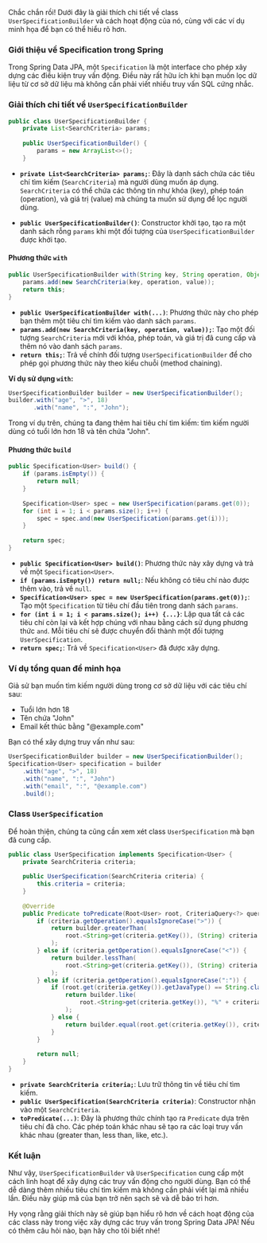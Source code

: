 Chắc chắn rồi! Dưới đây là giải thích chi tiết về class `UserSpecificationBuilder` và cách hoạt động của nó, cùng với các ví dụ minh họa để bạn có thể hiểu rõ hơn.

### Giới thiệu về Specification trong Spring

Trong Spring Data JPA, một `Specification` là một interface cho phép xây dựng các điều kiện truy vấn động. Điều này rất hữu ích khi bạn muốn lọc dữ liệu từ cơ sở dữ liệu mà không cần phải viết nhiều truy vấn SQL cứng nhắc.

### Giải thích chi tiết về `UserSpecificationBuilder`

```java
public class UserSpecificationBuilder {
	private List<SearchCriteria> params;
	
	public UserSpecificationBuilder() {
		params = new ArrayList<>();
	}
```

- **`private List<SearchCriteria> params;`**: Đây là danh sách chứa các tiêu chí tìm kiếm (`SearchCriteria`) mà người dùng muốn áp dụng. `SearchCriteria` có thể chứa các thông tin như khóa (key), phép toán (operation), và giá trị (value) mà chúng ta muốn sử dụng để lọc người dùng.

- **`public UserSpecificationBuilder()`**: Constructor khởi tạo, tạo ra một danh sách rỗng `params` khi một đối tượng của `UserSpecificationBuilder` được khởi tạo.

#### Phương thức `with`

```java
public UserSpecificationBuilder with(String key, String operation, Object value) {
	params.add(new SearchCriteria(key, operation, value));
	return this;
}
```

- **`public UserSpecificationBuilder with(...)`**: Phương thức này cho phép bạn thêm một tiêu chí tìm kiếm vào danh sách `params`.
- **`params.add(new SearchCriteria(key, operation, value));`**: Tạo một đối tượng `SearchCriteria` mới với khóa, phép toán, và giá trị đã cung cấp và thêm nó vào danh sách `params`.
- **`return this;`**: Trả về chính đối tượng `UserSpecificationBuilder` để cho phép gọi phương thức này theo kiểu chuỗi (method chaining).

**Ví dụ sử dụng `with`:**

```java
UserSpecificationBuilder builder = new UserSpecificationBuilder();
builder.with("age", ">", 18)
       .with("name", ":", "John");
```

Trong ví dụ trên, chúng ta đang thêm hai tiêu chí tìm kiếm: tìm kiếm người dùng có tuổi lớn hơn 18 và tên chứa "John".

#### Phương thức `build`

```java
public Specification<User> build() {
	if (params.isEmpty()) {
		return null;
	}
	
	Specification<User> spec = new UserSpecification(params.get(0));
	for (int i = 1; i < params.size(); i++) {
		spec = spec.and(new UserSpecification(params.get(i)));
	}
	
	return spec;
}
```

- **`public Specification<User> build()`**: Phương thức này xây dựng và trả về một `Specification<User>`.
- **`if (params.isEmpty()) return null;`**: Nếu không có tiêu chí nào được thêm vào, trả về `null`.
- **`Specification<User> spec = new UserSpecification(params.get(0));`**: Tạo một `Specification` từ tiêu chí đầu tiên trong danh sách `params`.
- **`for (int i = 1; i < params.size(); i++) {...}`**: Lặp qua tất cả các tiêu chí còn lại và kết hợp chúng với nhau bằng cách sử dụng phương thức `and`. Mỗi tiêu chí sẽ được chuyển đổi thành một đối tượng `UserSpecification`.
- **`return spec;`**: Trả về `Specification<User>` đã được xây dựng.

### Ví dụ tổng quan để minh họa

Giả sử bạn muốn tìm kiếm người dùng trong cơ sở dữ liệu với các tiêu chí sau:

- Tuổi lớn hơn 18
- Tên chứa "John"
- Email kết thúc bằng "@example.com"

Bạn có thể xây dựng truy vấn như sau:

```java
UserSpecificationBuilder builder = new UserSpecificationBuilder();
Specification<User> specification = builder
    .with("age", ">", 18)
    .with("name", ":", "John")
    .with("email", ":", "@example.com")
    .build();
```

### Class `UserSpecification`

Để hoàn thiện, chúng ta cũng cần xem xét class `UserSpecification` mà bạn đã cung cấp.

```java
public class UserSpecification implements Specification<User> {
	private SearchCriteria criteria;
	
	public UserSpecification(SearchCriteria criteria) {
		this.criteria = criteria;
	}
	
	@Override
	public Predicate toPredicate(Root<User> root, CriteriaQuery<?> query, CriteriaBuilder builder) {
		if (criteria.getOperation().equalsIgnoreCase(">")) {
			return builder.greaterThan(
				root.<String>get(criteria.getKey()), (String) criteria.getValue()
			);
		} else if (criteria.getOperation().equalsIgnoreCase("<")) {
			return builder.lessThan(
				root.<String>get(criteria.getKey()), (String) criteria.getValue()
			);
		} else if (criteria.getOperation().equalsIgnoreCase(":")) {
			if (root.get(criteria.getKey()).getJavaType() == String.class) {
				return builder.like(
					root.<String>get(criteria.getKey()), "%" + criteria.getValue() + "%"
				);
			} else {
				return builder.equal(root.get(criteria.getKey()), criteria.getValue());
			}
		}
		
		return null;
	}
}
```

- **`private SearchCriteria criteria;`**: Lưu trữ thông tin về tiêu chí tìm kiếm.
- **`public UserSpecification(SearchCriteria criteria)`**: Constructor nhận vào một `SearchCriteria`.
- **`toPredicate(...)`**: Đây là phương thức chính tạo ra `Predicate` dựa trên tiêu chí đã cho. Các phép toán khác nhau sẽ tạo ra các loại truy vấn khác nhau (greater than, less than, like, etc.).

### Kết luận

Như vậy, `UserSpecificationBuilder` và `UserSpecification` cung cấp một cách linh hoạt để xây dựng các truy vấn động cho người dùng. Bạn có thể dễ dàng thêm nhiều tiêu chí tìm kiếm mà không cần phải viết lại mã nhiều lần. Điều này giúp mã của bạn trở nên sạch sẽ và dễ bảo trì hơn.

Hy vọng rằng giải thích này sẽ giúp bạn hiểu rõ hơn về cách hoạt động của các class này trong việc xây dựng các truy vấn trong Spring Data JPA! Nếu có thêm câu hỏi nào, bạn hãy cho tôi biết nhé!